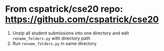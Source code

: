 # From cspatrick/cse20 repo: <https://github.com/cspatrick/cse20>

1. Unzip all student submissions into one directory and edit `rename_folders.py` with directory path
2. Run `rename_folders.py` in same directory 
